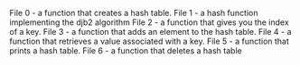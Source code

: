 File 0 - a function that creates a hash table.
File 1 - a hash function implementing the djb2 algorithm
File 2 - a function that gives you the index of a key.
File 3 - a function that adds an element to the hash table.
File 4 -  a function that retrieves a value associated with a key.
File 5 - a function that prints a hash table.
File 6 -  a function that deletes a hash table

